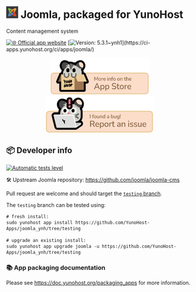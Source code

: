 <!--
N.B.: This README was automatically generated by <https://github.com/YunoHost/apps_tools/blob/main/readme_generator>
It shall NOT be edited by hand.
-->

<h1>
  <img src="https://raw.githubusercontent.com/YunoHost/apps/main/logos/joomla.png" width="32px" alt="Logo of Joomla">
  Joomla, packaged for YunoHost
</h1>

Content management system

[![🌐 Official app website](https://img.shields.io/badge/Official_app_website-darkgreen?style=for-the-badge)](https://www.joomla.org/)
[![Version: 5.3.1~ynh1](https://img.shields.io/badge/Version-5.3.1~ynh1-rgba(0,150,0,1)?style=for-the-badge)](https://ci-apps.yunohost.org/ci/apps/joomla/)

<div align="center">
<a href="https://apps.yunohost.org/app/joomla"><img height="100px" src="https://github.com/YunoHost/yunohost-artwork/raw/refs/heads/main/badges/neopossum-badges/badge_more_info_on_the_appstore.svg"/></a>
<a href="https://github.com/YunoHost-Apps/joomla_ynh/issues"><img height="100px" src="https://github.com/YunoHost/yunohost-artwork/raw/refs/heads/main/badges/neopossum-badges/badge_report_an_issue.svg"/></a>
</div>

## 📦 Developer info

[![Automatic tests level](https://apps.yunohost.org/badge/cilevel/joomla)](https://ci-apps.yunohost.org/ci/apps/joomla/)

🛠️ Upstream Joomla repository: <https://github.com/joomla/joomla-cms>

Pull request are welcome and should target the [`testing` branch](https://github.com/YunoHost-Apps/joomla_ynh/tree/testing).

The `testing` branch can be tested using:
```
# fresh install:
sudo yunohost app install https://github.com/YunoHost-Apps/joomla_ynh/tree/testing

# upgrade an existing install:
sudo yunohost app upgrade joomla -u https://github.com/YunoHost-Apps/joomla_ynh/tree/testing
```

### 📚 App packaging documentation

Please see <https://doc.yunohost.org/packaging_apps> for more information.